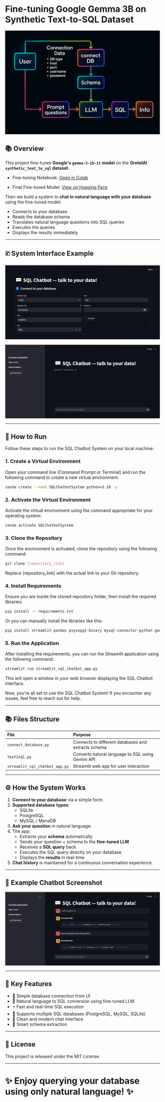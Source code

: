 # Fine-tuning Google Gemma 3B on Synthetic Text-to-SQL Dataset

![Invoice Upload](./images/system_graph.png)

## 📚 Overview

This project fine-tunes **Google's `gemma-3-1b-it` model** on the **GretelAI `synthetic_text_to_sql` dataset**.

- Fine-tuning Notebook: [Open in Colab](https://colab.research.google.com/drive/1mRYAVqm9VPc0rZ9TTKDpFi_falj_QB6_?usp=sharing)

- Final Fine-tuned Model: [View on Hugging Face](https://huggingface.co/OmarAladdin/gemma-3-1b-text2sql)

Then we build a system to **chat in natural language with your database** using the fine-tuned model:
- Connects to your database
- Reads the database schema
- Translates natural language questions into SQL queries
- Executes the queries
- Displays the results immediately

---

## 🗈️ System Interface Example

![Invoice Upload](./images/Screenshot_1.png)

![Invoice Upload](./images/Screenshot_3.png)

---

## 🚀 How to Run

Follow these steps to run the SQL Chatbot System on your local machine:

### 1. Create a Virtual Environment

Open your command line (Command Prompt or Terminal) and run the following command to create a new virtual environment:

```bash
conda create --name SQLChatbotSystem python=3.10 -y
```

### 2. Activate the Virtual Environment

Activate the virtual environment using the command appropriate for your operating system:

```bash
conda activate SQLChatbotSystem
```

### 3. Clone the Repository

Once the environment is activated, clone the repository using the following command:

```bash
git clone [repository_link]
```

Replace [repository_link] with the actual link to your Git repository.

### 4. Install Requirements

Ensure you are inside the cloned repository folder, then install the required libraries:

```bash
pip install -r requirements.txt
```

Or you can manually install the libraries like this:

```bash
pip install streamlit pandas psycopg2-binary mysql-connector-python google-genai json-repair
```

### 5. Run the Application

After installing the requirements, you can run the Streamlit application using the following command:

```bash
streamlit run streamlit_sql_chatbot_app.py
```

This will open a window in your web browser displaying the SQL Chatbot interface.

Now, you're all set to use the SQL Chatbot System! If you encounter any issues, feel free to reach out for help.

---

## 📚 Files Structure

| File | Purpose |
|:----|:--------|
| `connect_database.py` | Connects to different databases and extracts schema |
| `text2sql.py` | Converts natural language to SQL using Gemini API |
| `streamlit_sql_chatbot_app.py` | Streamlit web app for user interaction |

---

## ⚙️ How the System Works

1. **Connect to your database** via a simple form.
2. **Supported database types**:
   - SQLite
   - PostgreSQL
   - MySQL / MariaDB
3. **Ask your question** in natural language.
4. The app:
   - Extracts your **schema** automatically
   - Sends your question + schema to the **fine-tuned LLM**
   - Receives a **SQL query** back
   - Executes the SQL query directly on your database
   - Displays the **results** in real-time
5. **Chat history** is maintained for a continuous conversation experience.

---

## 🧹 Example Chatbot Screenshot

![Invoice Upload](./images/Screenshot_2.png)

---

## 💬 Key Features

- 🔌 Simple database connection from UI
- 🤖 Natural language to SQL conversion using fine-tuned LLM
- ⚡ Fast and real-time SQL execution
- 💃 Supports multiple SQL databases (PostgreSQL, MySQL, SQLite)
- 🌟 Clean and modern chat interface
- 🧪 Smart schema extraction

---

## 📜 License

This project is released under the MIT License.

---

# ✨ Enjoy querying your database using only natural language! ✨

